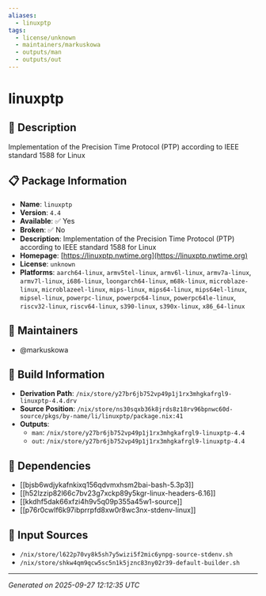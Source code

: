 ```yaml
---
aliases:
  - linuxptp
tags:
  - license/unknown
  - maintainers/markuskowa
  - outputs/man
  - outputs/out
---
```


# linuxptp

## 📝 Description

Implementation of the Precision Time Protocol (PTP) according to IEEE standard 1588 for Linux

## 📋 Package Information

- **Name**: `linuxptp`
- **Version**: `4.4`
- **Available**: ✅ Yes
- **Broken**: ✅ No
- **Description**: Implementation of the Precision Time Protocol (PTP) according to IEEE standard 1588 for Linux
- **Homepage**: [https://linuxptp.nwtime.org](https://linuxptp.nwtime.org)
- **License**: `unknown`
- **Platforms**: `aarch64-linux`, `armv5tel-linux`, `armv6l-linux`, `armv7a-linux`, `armv7l-linux`, `i686-linux`, `loongarch64-linux`, `m68k-linux`, `microblaze-linux`, `microblazeel-linux`, `mips-linux`, `mips64-linux`, `mips64el-linux`, `mipsel-linux`, `powerpc-linux`, `powerpc64-linux`, `powerpc64le-linux`, `riscv32-linux`, `riscv64-linux`, `s390-linux`, `s390x-linux`, `x86_64-linux`
## 👥 Maintainers

- @markuskowa


## 🔧 Build Information

- **Derivation Path**: `/nix/store/y27br6jb752vp49p1j1rx3mhgkafrgl9-linuxptp-4.4.drv`
- **Source Position**: `/nix/store/ns30sqxb36k8jrds8z18rv96bpnwc60d-source/pkgs/by-name/li/linuxptp/package.nix:41`
- **Outputs**:
  - `man`:  `/nix/store/y27br6jb752vp49p1j1rx3mhgkafrgl9-linuxptp-4.4`
  - `out`:  `/nix/store/y27br6jb752vp49p1j1rx3mhgkafrgl9-linuxptp-4.4`

## 🔗 Dependencies

- [[bjsb6wdjykafnkixq156qdvmxhsm2bai-bash-5.3p3]]
- [[h52lzzip82l66c7bv23g7xckp89y5kgr-linux-headers-6.16]]
- [[kkdhf5dak66xfzi4h9v5q09p355a45w1-source]]
- [[p76r0cwlf6k97ibprrpfd8xw0r8wc3nx-stdenv-linux]]

## 📁 Input Sources

- `/nix/store/l622p70vy8k5sh7y5wizi5f2mic6ynpg-source-stdenv.sh`
- `/nix/store/shkw4qm9qcw5sc5n1k5jznc83ny02r39-default-builder.sh`

---
*Generated on 2025-09-27 12:12:35 UTC*
